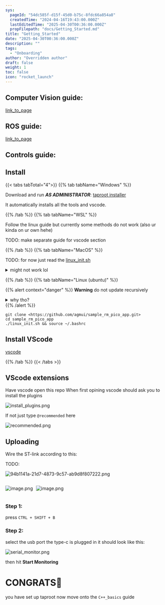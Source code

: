 ```yaml
---
sys:
  pageId: "54dc585f-d15f-45d0-b75c-8fdc66a854a8"
  createdTime: "2024-04-16T19:43:00.000Z"
  lastEditedTime: "2025-04-30T00:36:00.000Z"
  propFilepath: "docs/Getting_Started.md"
title: "Getting_Started"
date: "2025-04-30T00:36:00.000Z"
description: ""
tags:
  - "Onboarding"
author: "Overridden author"
draft: false
weight: 1
toc: false
icon: "rocket_launch"
---
```


## Computer Vision guide:

[link_to_page](86d45bc0-388b-4d26-8848-44f255f73d0e)

## ROS guide:

[link_to_page](3c76c1de-ec8f-46d6-8b0a-294005edc2d5)

## Controls guide:

## Install

{{< tabs tabTotal="4">}}
{{% tab tabName="Windows" %}}

Download and run _**AS ADMINISTRATOR**_: [taproot installer](https://github.com/Thornbots/TeachingFreshies/releases/tag/1.0)

It automatically installs all the tools and vscode.

{{% /tab %}}
{{% tab tabName="WSL" %}}

Follow the linux guide but currently some methods do not work (also ur kinda on ur own hehe)

TODO: make separate guide for vscode section

{{% /tab %}}
{{% tab tabName="MacOS" %}}

TODO: for now just read the [linux_init.sh](https://github.com/agmui/sample_rm_pico_app/blob/main/linux_init.sh)

<details>
<summary>might not work lol</summary>

`brew install libusb pkg-config`

Next install: [vscode](https://code.visualstudio.com/Download)

</details>

{{% /tab %}}
{{% tab tabName="Linux (ubuntu)" %}}

{{% alert context="danger" %}}
**Warning** do not update recursively
<details>
<summary>why tho?</summary>
There are some submodules that may go on for a while (like tinyusb) and I highly
recommend you don't need to get them.
If you want to see what submodules I update just look in `linux_init.sh`
</details>
{{% /alert %}}

```shell
git clone <https://github.com/agmui/sample_rm_pico_app.git>
cd sample_rm_pico_app
./linux_init.sh && source ~/.bashrc
```

## Install VScode

[vscode](https://code.visualstudio.com/Download)

{{% /tab %}}
{{< /tabs >}}

## VScode extensions

Have vscode open this repo
When first opining vscode should ask you to install the plugins

![install_plugins.png](https://prod-files-secure.s3.us-west-2.amazonaws.com/d518164a-d88e-44d1-a4ee-3adb3bd8bce0/89bd30f0-1825-4e77-867b-0a41ce370880/install_plugins.png?X-Amz-Algorithm=AWS4-HMAC-SHA256&X-Amz-Content-Sha256=UNSIGNED-PAYLOAD&X-Amz-Credential=ASIAZI2LB4666IRV5VLC%2F20250817%2Fus-west-2%2Fs3%2Faws4_request&X-Amz-Date=20250817T014842Z&X-Amz-Expires=3600&X-Amz-Security-Token=IQoJb3JpZ2luX2VjEDkaCXVzLXdlc3QtMiJHMEUCIQDxFVkVSA%2BiwH%2BHqodI7VxqEtwIupM5u8ZVK0xVPi02qgIgKkDlOBppDkea%2BshnKHmSHpSqPpBp7myCcZ0FVJ5FmvQqiAQIgv%2F%2F%2F%2F%2F%2F%2F%2F%2F%2FARAAGgw2Mzc0MjMxODM4MDUiDFYjT3%2FMHkbsO4IzJircA1ThwfMbp2h9iRk%2Fs1MdfKG1Pe%2FGjuDMuTyc8gDDsMLOnNhj8ElApfOmFlO%2FM9MQn9dH5u%2BUXXuBnrS2jmNl8zM4AX1fObXyMPDGrtNweatpY6ze3qbHTvZM8YiSElwMPDtEPW0bkxgAvGyEcDUUtlJ%2B5GSatcVeAgVBLAOvRo0GYDERhZxAmSgRkDi5aS9rA8F%2FNmo%2B6gSWOvchBwzqQw5a7Obmz6QUDhFvUAuTLZopqDmYbmwrRJva8zyIJJZIBIaqMKKCMplFo7JGpZCP%2BDhC7GKqjejHyC1MWmDwoTy2CZrKRbst%2FtENLTPQ5B%2B%2FhFpTkugxwhV54AXqjyZajhVbsPaiPLl86%2B1uxcSWYrrSQibP4lQtEN5JDtHb8GaYs4aoj%2F3ydsMjmzajA7qKPC4f0nKLRjeEw4f4L%2BXGpwDKeXxvYF1Iirw7e1EsEQfuRYevSWpMMI2LbKyFDIvyVJb7qu%2F7x9MxFCPjcJG78crFSrr7dopF5JENYETkDgMwxgZRlWgYHVyxknLYQ579skD735P8BYeo%2FcfIB32ejjazj9H550tmarYnXaZtJwa%2BMW%2FA%2FdZaMyjT7%2FhhrMwT8z99vqiizUWWzQ9xtjTgceNmcOadbT1TbbzQbMXZMO3NhMUGOqUBLGuvAmatjbpdWUU3DKoEPZkW63wdyIo17Z7TL7qtfn50%2B9yqUyalOzO3uictQf%2BlgHkwhdC%2FPoqvFo6TBaA%2FW%2Fe1GSnkl4RsqEmQ4N1nAKclHxhXErEurN1SkLUKdYAbveDHiSzZSwq6bw%2BlrQ3Yz7SlKl0wKFwOvaV91u3LuqXXqu%2FBzNT8q%2FN3I78cyDJFwxGdYK%2B7MV%2BJFg0HCs%2FxfAcVcCJf&X-Amz-Signature=0e8eb959b5fe82311a2d0fb6974be952122a44b9aa093636b94b023aa12975ba&X-Amz-SignedHeaders=host&x-amz-checksum-mode=ENABLED&x-id=GetObject)

If not just type `@recommended` here  

![recommended.png](https://prod-files-secure.s3.us-west-2.amazonaws.com/d518164a-d88e-44d1-a4ee-3adb3bd8bce0/61e661e9-5d85-4dfc-be0d-8d2097a5e793/recommended.png?X-Amz-Algorithm=AWS4-HMAC-SHA256&X-Amz-Content-Sha256=UNSIGNED-PAYLOAD&X-Amz-Credential=ASIAZI2LB4666IRV5VLC%2F20250817%2Fus-west-2%2Fs3%2Faws4_request&X-Amz-Date=20250817T014842Z&X-Amz-Expires=3600&X-Amz-Security-Token=IQoJb3JpZ2luX2VjEDkaCXVzLXdlc3QtMiJHMEUCIQDxFVkVSA%2BiwH%2BHqodI7VxqEtwIupM5u8ZVK0xVPi02qgIgKkDlOBppDkea%2BshnKHmSHpSqPpBp7myCcZ0FVJ5FmvQqiAQIgv%2F%2F%2F%2F%2F%2F%2F%2F%2F%2FARAAGgw2Mzc0MjMxODM4MDUiDFYjT3%2FMHkbsO4IzJircA1ThwfMbp2h9iRk%2Fs1MdfKG1Pe%2FGjuDMuTyc8gDDsMLOnNhj8ElApfOmFlO%2FM9MQn9dH5u%2BUXXuBnrS2jmNl8zM4AX1fObXyMPDGrtNweatpY6ze3qbHTvZM8YiSElwMPDtEPW0bkxgAvGyEcDUUtlJ%2B5GSatcVeAgVBLAOvRo0GYDERhZxAmSgRkDi5aS9rA8F%2FNmo%2B6gSWOvchBwzqQw5a7Obmz6QUDhFvUAuTLZopqDmYbmwrRJva8zyIJJZIBIaqMKKCMplFo7JGpZCP%2BDhC7GKqjejHyC1MWmDwoTy2CZrKRbst%2FtENLTPQ5B%2B%2FhFpTkugxwhV54AXqjyZajhVbsPaiPLl86%2B1uxcSWYrrSQibP4lQtEN5JDtHb8GaYs4aoj%2F3ydsMjmzajA7qKPC4f0nKLRjeEw4f4L%2BXGpwDKeXxvYF1Iirw7e1EsEQfuRYevSWpMMI2LbKyFDIvyVJb7qu%2F7x9MxFCPjcJG78crFSrr7dopF5JENYETkDgMwxgZRlWgYHVyxknLYQ579skD735P8BYeo%2FcfIB32ejjazj9H550tmarYnXaZtJwa%2BMW%2FA%2FdZaMyjT7%2FhhrMwT8z99vqiizUWWzQ9xtjTgceNmcOadbT1TbbzQbMXZMO3NhMUGOqUBLGuvAmatjbpdWUU3DKoEPZkW63wdyIo17Z7TL7qtfn50%2B9yqUyalOzO3uictQf%2BlgHkwhdC%2FPoqvFo6TBaA%2FW%2Fe1GSnkl4RsqEmQ4N1nAKclHxhXErEurN1SkLUKdYAbveDHiSzZSwq6bw%2BlrQ3Yz7SlKl0wKFwOvaV91u3LuqXXqu%2FBzNT8q%2FN3I78cyDJFwxGdYK%2B7MV%2BJFg0HCs%2FxfAcVcCJf&X-Amz-Signature=1efdc08d7dc344bd842735acbaa3e0a53ab3087ca1976ef8ce936cc56b41939d&X-Amz-SignedHeaders=host&x-amz-checksum-mode=ENABLED&x-id=GetObject)

## Uploading

Wire the ST-link according to this:

TODO:

![94b1141a-21d7-4873-9c57-ab9d8f807222.png](https://prod-files-secure.s3.us-west-2.amazonaws.com/d518164a-d88e-44d1-a4ee-3adb3bd8bce0/e5fad17d-ab82-4300-9f4c-505ab4b1202c/94b1141a-21d7-4873-9c57-ab9d8f807222.png?X-Amz-Algorithm=AWS4-HMAC-SHA256&X-Amz-Content-Sha256=UNSIGNED-PAYLOAD&X-Amz-Credential=ASIAZI2LB4666IRV5VLC%2F20250817%2Fus-west-2%2Fs3%2Faws4_request&X-Amz-Date=20250817T014842Z&X-Amz-Expires=3600&X-Amz-Security-Token=IQoJb3JpZ2luX2VjEDkaCXVzLXdlc3QtMiJHMEUCIQDxFVkVSA%2BiwH%2BHqodI7VxqEtwIupM5u8ZVK0xVPi02qgIgKkDlOBppDkea%2BshnKHmSHpSqPpBp7myCcZ0FVJ5FmvQqiAQIgv%2F%2F%2F%2F%2F%2F%2F%2F%2F%2FARAAGgw2Mzc0MjMxODM4MDUiDFYjT3%2FMHkbsO4IzJircA1ThwfMbp2h9iRk%2Fs1MdfKG1Pe%2FGjuDMuTyc8gDDsMLOnNhj8ElApfOmFlO%2FM9MQn9dH5u%2BUXXuBnrS2jmNl8zM4AX1fObXyMPDGrtNweatpY6ze3qbHTvZM8YiSElwMPDtEPW0bkxgAvGyEcDUUtlJ%2B5GSatcVeAgVBLAOvRo0GYDERhZxAmSgRkDi5aS9rA8F%2FNmo%2B6gSWOvchBwzqQw5a7Obmz6QUDhFvUAuTLZopqDmYbmwrRJva8zyIJJZIBIaqMKKCMplFo7JGpZCP%2BDhC7GKqjejHyC1MWmDwoTy2CZrKRbst%2FtENLTPQ5B%2B%2FhFpTkugxwhV54AXqjyZajhVbsPaiPLl86%2B1uxcSWYrrSQibP4lQtEN5JDtHb8GaYs4aoj%2F3ydsMjmzajA7qKPC4f0nKLRjeEw4f4L%2BXGpwDKeXxvYF1Iirw7e1EsEQfuRYevSWpMMI2LbKyFDIvyVJb7qu%2F7x9MxFCPjcJG78crFSrr7dopF5JENYETkDgMwxgZRlWgYHVyxknLYQ579skD735P8BYeo%2FcfIB32ejjazj9H550tmarYnXaZtJwa%2BMW%2FA%2FdZaMyjT7%2FhhrMwT8z99vqiizUWWzQ9xtjTgceNmcOadbT1TbbzQbMXZMO3NhMUGOqUBLGuvAmatjbpdWUU3DKoEPZkW63wdyIo17Z7TL7qtfn50%2B9yqUyalOzO3uictQf%2BlgHkwhdC%2FPoqvFo6TBaA%2FW%2Fe1GSnkl4RsqEmQ4N1nAKclHxhXErEurN1SkLUKdYAbveDHiSzZSwq6bw%2BlrQ3Yz7SlKl0wKFwOvaV91u3LuqXXqu%2FBzNT8q%2FN3I78cyDJFwxGdYK%2B7MV%2BJFg0HCs%2FxfAcVcCJf&X-Amz-Signature=576215f3e07498487ea2e32550e4869a7f344a817ce68f6d5cc68c96e679a8ec&X-Amz-SignedHeaders=host&x-amz-checksum-mode=ENABLED&x-id=GetObject)

<div style="display: flex;flex-direction: row; column-gap:10px; justify-content: left;">
<div>

![image.png](https://prod-files-secure.s3.us-west-2.amazonaws.com/d518164a-d88e-44d1-a4ee-3adb3bd8bce0/210ecb78-1116-4d7b-b9b7-2292f66fa2c2/image.png?X-Amz-Algorithm=AWS4-HMAC-SHA256&X-Amz-Content-Sha256=UNSIGNED-PAYLOAD&X-Amz-Credential=ASIAZI2LB466TCSRATIR%2F20250817%2Fus-west-2%2Fs3%2Faws4_request&X-Amz-Date=20250817T014845Z&X-Amz-Expires=3600&X-Amz-Security-Token=IQoJb3JpZ2luX2VjEDkaCXVzLXdlc3QtMiJHMEUCIQDZPJqekbeePbbuLpnYA5t1gmrAzxvvZWgEwfN6MDM20AIgAbgez0AulBRumQF2gjR3VnI5qBW%2B2knYBevjPHJIUKQqiAQIgv%2F%2F%2F%2F%2F%2F%2F%2F%2F%2FARAAGgw2Mzc0MjMxODM4MDUiDDgfNoFEHhBH3hAn4SrcAxvRfdIYkm975p74Ky%2BqiJuWnjaqoycgDfFf3H%2B5olH33gNsJpRY40WCo%2BkHP66v1VJOD%2BrOkxMyVZDMFc0A9fkRQ0ZJb6ciySssN0f588DSO57DGKO2cnajucNYwoxLOFpF3Hg%2BBTxFJmUGcxlX8GiFCG5dZv18iezUX0uwZKfP37ZIsfxGIVpCEI3Bovbn2C8GvKX3S0Hmk6IU6%2Bp1SVawWJrNV90KQ4KJ9bGM7yoqjskRNyJ%2BeHvpe0dJi0WGr1TkqUceeETaeMb5CAWd0M9C74xVSR3OXwxEyTbPQ1K%2F%2BBMzaYqOwDwOC%2FvbFFm3knrnzqd0jyny%2FL6kpzE%2FMn1StZjpLCB%2Fceh7%2Bo6wYx6%2FqSWH5PRql8MYofTw4CbguM%2F3%2Fhcxc5d0POV%2BEbbazjBs4glcP0ZPij%2BguVbV6R7sbfb5S2lyKo13LavsveUrjT3jNJDzb2FacQfsFnlUoZsVifOR83i7HHDSFdrV9%2FtAhvSybGYVNgd%2FV8KDTDqwljSvr2PziFUF42dIejpOKp0IYnI3RMDRGNj2uSw7AF73JeyL6v6K71cRo1THc1tu01iICFXlnAIHpDnVWvm5vkkDQQfKqHigfu03xSc9mAN%2FWZQL6f5KA%2BpnSWWQMK%2FNhMUGOqUBrWhIpLah%2FMA8%2FmvFQO71uOybwO%2F918S%2BD9GQdoYAXtje8OXT0f7X7s4H2jv1KIuORdmw0ltzB42F%2FZY0QEF213BJAsAdz9aRk8%2FMtdGVHykKvmUo04YBhMwdlzLg3%2Bs0UwgTtPrjoEX%2FjEVG1Z%2FxgKnfIpfnT2PAf2KWMiPLCC4Hy8tDdDuPN1ZvRMhs2IiB3e%2Be78VCRuTFxBBWqNNNXUb5fd%2F7&X-Amz-Signature=7d6e8e66d326ca633c2113a42bc82eaec9250d13b18b1328164280a91b22f352&X-Amz-SignedHeaders=host&x-amz-checksum-mode=ENABLED&x-id=GetObject)

</div>
<div>

![image.png](https://prod-files-secure.s3.us-west-2.amazonaws.com/d518164a-d88e-44d1-a4ee-3adb3bd8bce0/33a0fd0f-8ca6-4a86-8e09-26e95ded1fff/image.png?X-Amz-Algorithm=AWS4-HMAC-SHA256&X-Amz-Content-Sha256=UNSIGNED-PAYLOAD&X-Amz-Credential=ASIAZI2LB466YQKTLXDM%2F20250817%2Fus-west-2%2Fs3%2Faws4_request&X-Amz-Date=20250817T014845Z&X-Amz-Expires=3600&X-Amz-Security-Token=IQoJb3JpZ2luX2VjEDkaCXVzLXdlc3QtMiJHMEUCIEZbv5NunjKkGTwIOHBcFczxD2jujiDanxnOLbyQgFRrAiEA9RpbOHHF5riGX%2BSUMQtL%2FYX1oBN9GtcXsSz9lTK8w4IqiAQIgv%2F%2F%2F%2F%2F%2F%2F%2F%2F%2FARAAGgw2Mzc0MjMxODM4MDUiDJnBwzeLoijhEYTuXSrcA16OUtIUAvv6cWCxHM1xe2ZtS7IwqnA%2BslkT9Jaj1rc13qRi4rb%2Bg6Q92uWP4h1vji0qVwVD9OwuXi5PyOnpUeMirIsird2iwZUFjXnXnybvFYntWCaC%2Bt4b%2Fk%2FrfJnRYVSvDbXWpw6SQErL%2Fv7wRzAxEAT3NKom%2BXkgzTLoYkcd1RfbPPBxtlR061LC2aF%2FRMr8ugJUImQjv1HplZVKAxB8%2F6WjKP4EkXyVWIKCSRh%2B455up5ihwZQjPGoWpVQKhslsdbXleQ8sb0%2BjWBxNx7Cdp%2FPQzmhY0q0dhIXD%2BNC9LkZHDNlg%2B8B40CkFrYM6X3Gs1oFT%2Fz7LUVqDD3YBEVa1K2Ocb8R79ntHwlj2I74uEpGN3ZUs1vYHpS%2BkSJD6YjENXhjjyJkxLCAIKBpvEMxt%2FbP7flnDWqL4RA11lwlWM5Coiq%2BqdiRDL%2B1obK1nT6x9hdNIXwhfvc5efR%2FEnbCD9zFPRdWcFRdAxS30l7LOKyAUEGbggvEVKigNeYFHKMJwofL5aXVQa0IXvH7agk%2FIOtVWPmyaUWDgY8XBfRC1LCeAJkAup%2BBMrHHzR6TLPeDsmSITcLGmNEd2KLEDpEsr%2F5YQ4mxEfjbVq7fdDbFrUCih67RHHJc7HCvSMKLNhMUGOqUBXJTiuMTz1M7lH575T53r%2BfMx%2FytaHZVkVc4%2BMf88pt9TTo13rdbnKyRW0Hk%2FXbkBk3%2Bu2kWVrmheC6EChgthQekL4m5rbrGvFFbiOaTNHHpM8SZ%2B4vg3%2F9kcWc17hhobTf5tttSYhSn%2BAYO6RYriEkjPTM3i5eYMTpyV4w37GqM6KaiUfQCvbHVGQSlwFsMxmajzdDJaJXYK2PsvBH4BYra7Qlqa&X-Amz-Signature=adcad0cbf4f23666f469fa029285b8a168872ba821ce3541eacd4f84b0b3b271&X-Amz-SignedHeaders=host&x-amz-checksum-mode=ENABLED&x-id=GetObject)

</div>
</div>

### Step 1:

press `CTRL + SHIFT + B`

### Step 2:

select the usb port the type-c is plugged in it should look like this:

![serial_monitor.png](https://prod-files-secure.s3.us-west-2.amazonaws.com/d518164a-d88e-44d1-a4ee-3adb3bd8bce0/f03f4774-05d4-4393-b6a0-d5efb6d315ab/serial_monitor.png?X-Amz-Algorithm=AWS4-HMAC-SHA256&X-Amz-Content-Sha256=UNSIGNED-PAYLOAD&X-Amz-Credential=ASIAZI2LB4666IRV5VLC%2F20250817%2Fus-west-2%2Fs3%2Faws4_request&X-Amz-Date=20250817T014842Z&X-Amz-Expires=3600&X-Amz-Security-Token=IQoJb3JpZ2luX2VjEDkaCXVzLXdlc3QtMiJHMEUCIQDxFVkVSA%2BiwH%2BHqodI7VxqEtwIupM5u8ZVK0xVPi02qgIgKkDlOBppDkea%2BshnKHmSHpSqPpBp7myCcZ0FVJ5FmvQqiAQIgv%2F%2F%2F%2F%2F%2F%2F%2F%2F%2FARAAGgw2Mzc0MjMxODM4MDUiDFYjT3%2FMHkbsO4IzJircA1ThwfMbp2h9iRk%2Fs1MdfKG1Pe%2FGjuDMuTyc8gDDsMLOnNhj8ElApfOmFlO%2FM9MQn9dH5u%2BUXXuBnrS2jmNl8zM4AX1fObXyMPDGrtNweatpY6ze3qbHTvZM8YiSElwMPDtEPW0bkxgAvGyEcDUUtlJ%2B5GSatcVeAgVBLAOvRo0GYDERhZxAmSgRkDi5aS9rA8F%2FNmo%2B6gSWOvchBwzqQw5a7Obmz6QUDhFvUAuTLZopqDmYbmwrRJva8zyIJJZIBIaqMKKCMplFo7JGpZCP%2BDhC7GKqjejHyC1MWmDwoTy2CZrKRbst%2FtENLTPQ5B%2B%2FhFpTkugxwhV54AXqjyZajhVbsPaiPLl86%2B1uxcSWYrrSQibP4lQtEN5JDtHb8GaYs4aoj%2F3ydsMjmzajA7qKPC4f0nKLRjeEw4f4L%2BXGpwDKeXxvYF1Iirw7e1EsEQfuRYevSWpMMI2LbKyFDIvyVJb7qu%2F7x9MxFCPjcJG78crFSrr7dopF5JENYETkDgMwxgZRlWgYHVyxknLYQ579skD735P8BYeo%2FcfIB32ejjazj9H550tmarYnXaZtJwa%2BMW%2FA%2FdZaMyjT7%2FhhrMwT8z99vqiizUWWzQ9xtjTgceNmcOadbT1TbbzQbMXZMO3NhMUGOqUBLGuvAmatjbpdWUU3DKoEPZkW63wdyIo17Z7TL7qtfn50%2B9yqUyalOzO3uictQf%2BlgHkwhdC%2FPoqvFo6TBaA%2FW%2Fe1GSnkl4RsqEmQ4N1nAKclHxhXErEurN1SkLUKdYAbveDHiSzZSwq6bw%2BlrQ3Yz7SlKl0wKFwOvaV91u3LuqXXqu%2FBzNT8q%2FN3I78cyDJFwxGdYK%2B7MV%2BJFg0HCs%2FxfAcVcCJf&X-Amz-Signature=b123952b2bc1ffe0b0770bd610bf1a3116eec8dfc2d1886bd6c5558485de8f41&X-Amz-SignedHeaders=host&x-amz-checksum-mode=ENABLED&x-id=GetObject)

then hit **Start Monitoring**

# CONGRATS🎉

you have set up taproot now move onto the `C++_basics` guide
